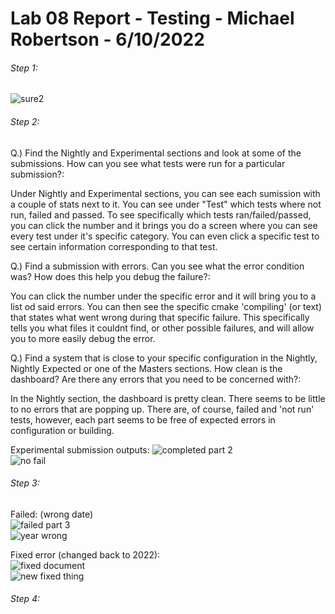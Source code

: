 # Lab 08 Report - Testing - Michael Robertson - 6/10/2022  

###### Step 1:  
![sure2](https://user-images.githubusercontent.com/95317029/179633761-266a1ccc-334e-412e-a1a2-b0ff154133ea.PNG)  
  

###### Step 2:
Q.) Find the Nightly and Experimental sections and look at some of the submissions. How can you see what tests were run for a particular submission?:  

Under Nightly and Experimental sections, you can see each sumission with a couple of stats next to it. You can see under "Test" which tests where not run, failed and passed. To see specifically which tests ran/failed/passed, you can click the number and it brings you do a screen where you can see every test under it's specific category. You can even click a specific test to see certain information corresponding to that test.  
  
Q.) Find a submission with errors. Can you see what the error condition was? How does this help you debug the failure?:  
  
You can click the number under the specific error and it will bring you to a list od said errors. You can then see the specific cmake 'compiling' (or text) that states what went wrong during that specific failure. This specifically tells you what files it couldnt find, or other possible failures, and will allow you to more easily debug the error.  
   
Q.) Find a system that is close to your specific configuration in the Nightly, Nightly Expected or one of the Masters sections. How clean is the dashboard? Are there any errors that you need to be concerned with?:  
  
In the Nightly section, the dashboard is pretty clean. There seems to be little to no errors that are popping up. There are, of course, failed and 'not run' tests, however, each part seems to be free of expected errors in configuration or building.  

Experimental submission outputs:
![completed part 2](https://user-images.githubusercontent.com/95317029/179645194-9a2b81b3-f89a-4d99-a6bd-feaa0afe64ee.PNG)  
![no fail](https://user-images.githubusercontent.com/95317029/179645225-74ec1354-1f96-4631-89dd-7d9d5272e951.PNG)


###### Step 3:
Failed: (wrong date)  
![failed part 3](https://user-images.githubusercontent.com/95317029/179645271-6f871b89-03d1-468d-89e0-32e86c44d8d2.PNG)  
![year wrong](https://user-images.githubusercontent.com/95317029/179645262-39f07580-c0fb-468b-8ce6-bf88c4865932.PNG)  

Fixed error (changed back to 2022):  
![fixed document](https://user-images.githubusercontent.com/95317029/179645482-13a35d46-904a-400c-8701-d28a3372f86c.PNG)  
![new fixed thing](https://user-images.githubusercontent.com/95317029/179645636-4717aca8-f1fc-47b0-a662-2d760f5fecb2.PNG)  


###### Step 4:



